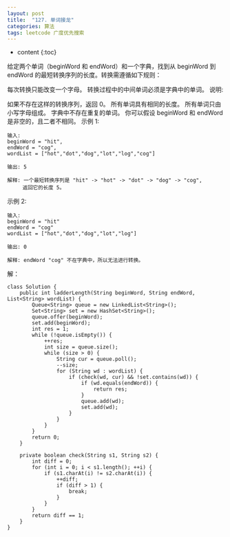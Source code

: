 ```yaml
---
layout: post
title:  "127. 单词接龙"
categories: 算法
tags: leetcode 广度优先搜索
---
```


* content
{:toc}

<!--more-->

给定两个单词（beginWord 和 endWord）和一个字典，找到从 beginWord 到 endWord 的最短转换序列的长度。转换需遵循如下规则：

每次转换只能改变一个字母。
转换过程中的中间单词必须是字典中的单词。
说明:

如果不存在这样的转换序列，返回 0。
所有单词具有相同的长度。
所有单词只由小写字母组成。
字典中不存在重复的单词。
你可以假设 beginWord 和 endWord 是非空的，且二者不相同。
示例 1:

```
输入:
beginWord = "hit",
endWord = "cog",
wordList = ["hot","dot","dog","lot","log","cog"]

输出: 5

解释: 一个最短转换序列是 "hit" -> "hot" -> "dot" -> "dog" -> "cog",
     返回它的长度 5。
```

示例 2:

```
输入:
beginWord = "hit"
endWord = "cog"
wordList = ["hot","dot","dog","lot","log"]

输出: 0

解释: endWord "cog" 不在字典中，所以无法进行转换。
```

解：

```
class Solution {
    public int ladderLength(String beginWord, String endWord, List<String> wordList) {
        Queue<String> queue = new LinkedList<String>();
        Set<String> set = new HashSet<String>();
        queue.offer(beginWord);
        set.add(beginWord);
        int res = 1;
        while (!queue.isEmpty()) {
            ++res;
            int size = queue.size();
            while (size > 0) {
                String cur = queue.poll();
                --size;
                for (String wd : wordList) {
                    if (check(wd, cur) && !set.contains(wd)) {
                        if (wd.equals(endWord)) {
                            return res;
                        }
                        queue.add(wd);
                        set.add(wd);
                    }
                }
            }
        }
        return 0;
    }

    private boolean check(String s1, String s2) {
        int diff = 0;
        for (int i = 0; i < s1.length(); ++i) {
            if (s1.charAt(i) != s2.charAt(i)) {
                ++diff;
                if (diff > 1) {
                    break;
                }
            }
        }
        return diff == 1;
    }
}
```